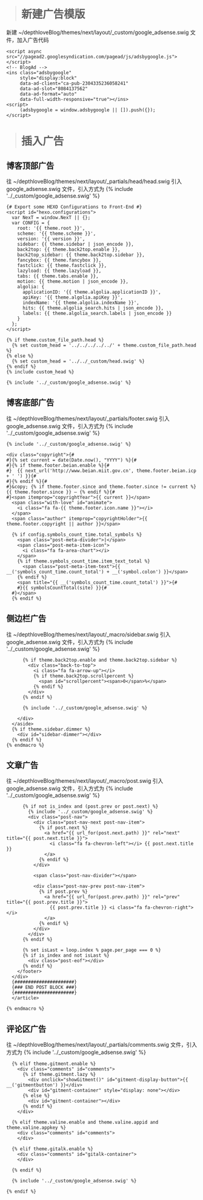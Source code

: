> # 新建广告模版

新建 ~/depthloveBlog/themes/next/layout/_custom/google_adsense.swig 文件，加入广告代码

```
<script async src="//pagead2.googlesyndication.com/pagead/js/adsbygoogle.js"></script>
<!-- BlogAd -->
<ins class="adsbygoogle"
     style="display:block"
     data-ad-client="ca-pub-2304335236058241"
     data-ad-slot="8084137562"
     data-ad-format="auto"
     data-full-width-responsive="true"></ins>
<script>
     (adsbygoogle = window.adsbygoogle || []).push({});
</script>
```


> # 插入广告

## 博客顶部广告

往 ~/depthloveBlog/themes/next/layout/_partials/head/head.swig 引入 google_adsense.swig 文件，引入方式为 {% include '../_custom/google_adsense.swig' %}

```
{# Export some HEXO Configurations to Front-End #}
<script id="hexo.configurations">
  var NexT = window.NexT || {};
  var CONFIG = {
    root: '{{ theme.root }}',
    scheme: '{{ theme.scheme }}',
    version: '{{ version }}',
    sidebar: {{ theme.sidebar | json_encode }},
    back2top: {{ theme.back2top.enable }},
    back2top_sidebar: {{ theme.back2top.sidebar }},
    fancybox: {{ theme.fancybox }},
    fastclick: {{ theme.fastclick }},
    lazyload: {{ theme.lazyload }},
    tabs: {{ theme.tabs.enable }},
    motion: {{ theme.motion | json_encode }},
    algolia: {
      applicationID: '{{ theme.algolia.applicationID }}',
      apiKey: '{{ theme.algolia.apiKey }}',
      indexName: '{{ theme.algolia.indexName }}',
      hits: {{ theme.algolia_search.hits | json_encode }},
      labels: {{ theme.algolia_search.labels | json_encode }}
    }
  };
</script>

{% if theme.custom_file_path.head %}
  {% set custom_head = '../../../../../' + theme.custom_file_path.head %}
{% else %}
  {% set custom_head = '../../_custom/head.swig' %}
{% endif %}
{% include custom_head %}

{% include '../_custom/google_adsense.swig' %}
```

## 博客底部广告

往 ~/depthloveBlog/themes/next/layout/_partials/footer.swig 引入 google_adsense.swig 文件，引入方式为 {% include '../_custom/google_adsense.swig' %}

```
{% include '../_custom/google_adsense.swig' %}

<div class="copyright">{#
#}{% set current = date(Date.now(), "YYYY") %}{#
#}{% if theme.footer.beian.enable %}{#
#}  {{ next_url('http://www.beian.miit.gov.cn', theme.footer.beian.icp + ' ') }}{#
#}{% endif %}{#
#}&copy; {% if theme.footer.since and theme.footer.since != current %}{{ theme.footer.since }} – {% endif %}{#
#}<span itemprop="copyrightYear">{{ current }}</span>
  <span class="with-love" id="animate">
    <i class="fa fa-{{ theme.footer.icon.name }}"></i>
  </span>
  <span class="author" itemprop="copyrightHolder">{{ theme.footer.copyright || author }}</span>

  {% if config.symbols_count_time.total_symbols %}
    <span class="post-meta-divider">|</span>
    <span class="post-meta-item-icon">
      <i class="fa fa-area-chart"></i>
    </span>
    {% if theme.symbols_count_time.item_text_total %}
      <span class="post-meta-item-text">{{ __('symbols_count_time.count_total') + __('symbol.colon') }}</span>
    {% endif %}
    <span title="{{ __('symbols_count_time.count_total') }}">{#
    #}{{ symbolsCountTotal(site) }}{#
  #}</span>
  {% endif %}
```

## 侧边栏广告 

往 ~/depthloveBlog/themes/next/layout/_macro/sidebar.swig 引入 google_adsense.swig 文件，引入方式为 {% include '../_custom/google_adsense.swig' %}

```     
      {% if theme.back2top.enable and theme.back2top.sidebar %}
        <div class="back-to-top">
          <i class="fa fa-arrow-up"></i>
          {% if theme.back2top.scrollpercent %}
            <span id="scrollpercent"><span>0</span>%</span>
          {% endif %}
        </div>
      {% endif %}

      {% include '../_custom/google_adsense.swig' %}
      
    </div>
  </aside>
  {% if theme.sidebar.dimmer %}
    <div id="sidebar-dimmer"></div>
  {% endif %}
{% endmacro %}
```

## 文章广告

往 ~/depthloveBlog/themes/next/layout/_macro/post.swig 引入 google_adsense.swig 文件，引入方式为 {% include '../_custom/google_adsense.swig' %}

```        
      {% if not is_index and (post.prev or post.next) %}
        {% include '../_custom/google_adsense.swig' %}
        <div class="post-nav">
          <div class="post-nav-next post-nav-item">
            {% if post.next %}
              <a href="{{ url_for(post.next.path) }}" rel="next" title="{{ post.next.title }}">
                <i class="fa fa-chevron-left"></i> {{ post.next.title }}
              </a>
            {% endif %}
          </div>

          <span class="post-nav-divider"></span>

          <div class="post-nav-prev post-nav-item">
            {% if post.prev %}
              <a href="{{ url_for(post.prev.path) }}" rel="prev" title="{{ post.prev.title }}">
                {{ post.prev.title }} <i class="fa fa-chevron-right"></i>
              </a>
            {% endif %}
          </div>
        </div>
      {% endif %}

      {% set isLast = loop.index % page.per_page === 0 %}
      {% if is_index and not isLast %}
        <div class="post-eof"></div>
      {% endif %}
    </footer>
  </div>
  {######################}
  {### END POST BLOCK ###}
  {######################}
  </article>

{% endmacro %}
```

## 评论区广告

往 ~/depthloveBlog/themes/next/layout/_partials/comments.swig 文件，引入方式为 {% include '../_custom/google_adsense.swig' %}

```
  {% elif theme.gitment.enable %}
    <div class="comments" id="comments">
      {% if theme.gitment.lazy %}
        <div onclick="showGitment()" id="gitment-display-button">{{ __('gitmentbutton') }}</div>
        <div id="gitment-container" style="display: none"></div>
      {% else %}
        <div id="gitment-container"></div>
      {% endif %}
    </div>

  {% elif theme.valine.enable and theme.valine.appid and theme.valine.appkey %}
    <div class="comments" id="comments">
    </div>

  {% elif theme.gitalk.enable %}
    <div class="comments" id="gitalk-container">
    </div>

  {% endif %}

  {% include '../_custom/google_adsense.swig' %}

{% endif %}
```
